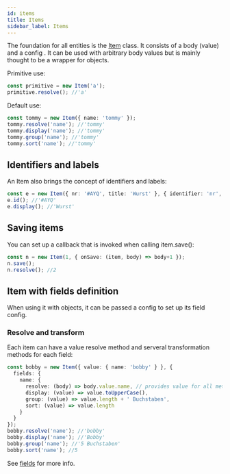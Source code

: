 ```yaml
---
id: items
title: Items
sidebar_label: Items
---
```


The foundation for all entities is the [Item](../../classes/Item.html) class.
It consists of a body (value) and a config <!-- (see [ItemConfig](../../interfaces/ItemConfig.html)) -->.
It can be used with arbitrary body values but is mainly thought to be a wrapper for objects.

Primitive use:

```ts
const primitive = new Item('a');
primitive.resolve(); //'a'
```

Default use:

```ts
const tommy = new Item({ name: 'tommy' });
tommy.resolve('name'); //'tommy'
tommy.display('name'); //'tommy'
tommy.group('name'); //'tommy'
tommy.sort('name'); //'tommy'
```

## Identifiers and labels

An Item also brings the concept of identifiers and labels:

```ts
const e = new Item({ nr: '#AYQ', title: 'Wurst' }, { identifier: 'nr', label: 'title');
e.id(); //'#AYQ'
e.display(); //'Wurst'
```

## Saving items

You can set up a callback that is invoked when calling item.save():

```ts
const n = new Item(1, { onSave: (item, body) => body+1 });
n.save();
n.resolve(); //2
```

## Item with fields definition

When using it with objects, it can be passed a config <!-- (see [ItemConfig](../../interfaces/ItemConfig.html)) --> to set up its field config<!-- (see [FieldConfig](../../interfaces/FieldConfig.html)) -->.

### Resolve and transform

Each item can have a value resolve method and serveral transformation methods for each field:

```ts
const bobby = new Item({ value: { name: 'bobby' } }, {
  fields: {
    name: {
      resolve: (body) => body.value.name, // provides value for all methods below
      display: (value) => value.toUpperCase(),
      group: (value) => value.length + ' Buchstaben',
      sort: (value) => value.length
    }
  }
});
bobby.resolve('name'); //'bobby'
bobby.display('name'); //'Bobby'
bobby.group('name'); //'5 Buchstaben'
bobby.sort('name'); //5
```

See [fields](Fields) for more info.
